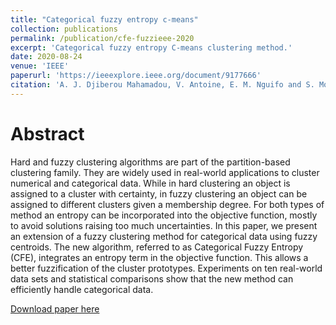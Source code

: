```yaml
---
title: "Categorical fuzzy entropy c-means"
collection: publications
permalink: /publication/cfe-fuzzieee-2020
excerpt: 'Categorical fuzzy entropy C-means clustering method.'
date: 2020-08-24
venue: 'IEEE'
paperurl: 'https://ieeexplore.ieee.org/document/9177666'
citation: 'A. J. Djiberou Mahamadou, V. Antoine, E. M. Nguifo and S. Moreno, "Categorical fuzzy entropy c-means," <i>2020 IEEE International Conference on Fuzzy Systems (FUZZ-IEEE)</i>, Glasgow, United Kingdom, 2020, pp. 1-6. 1(2)'
---
```

Abstract
======
Hard and fuzzy clustering algorithms are part of the partition-based clustering family. They are widely used in real-world applications to cluster numerical and categorical data. While in hard clustering an object is assigned to a cluster with certainty, in fuzzy clustering an object can be assigned to different clusters given a membership degree. For both types of method an entropy can be incorporated into the objective function, mostly to avoid solutions raising too much uncertainties. In this paper, we present an extension of a fuzzy clustering method for categorical data using fuzzy centroids. The new algorithm, referred to as Categorical Fuzzy Entropy (CFE), integrates an entropy term in the objective function. This allows a better fuzzification of the cluster prototypes. Experiments on ten real-world data sets and statistical comparisons show that the new method can efficiently handle categorical data.

[Download paper here](https://ieeexplore.ieee.org/document/9177666)
